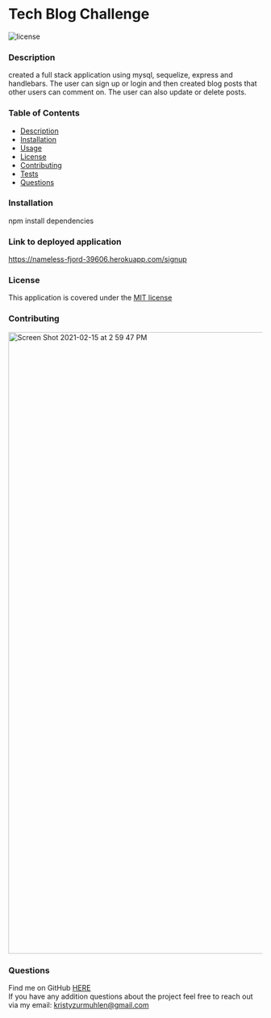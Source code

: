 
  # Tech Blog Challenge  

  ![license](https://img.shields.io/badge/license-MIT-yellow)

  ### Description

  created a full stack application using mysql, sequelize, express and handlebars. The user can sign up or login and then created blog posts that other users can comment on. The user can also update or delete posts. 
  
  
  ### Table of Contents 
  * [Description](https://github.com/Kristy-coding/README-Generator/blob/main/README.md#description)
  * [Installation](https://github.com/Kristy-coding/README-Generator/blob/main/README.md#installation)
  * [Usage](https://github.com/Kristy-coding/README-Generator/blob/main/README.md#usage)
  * [License](https://github.com/Kristy-coding/README-Generator/blob/main/README.md#license)
  * [Contributing](https://github.com/Kristy-coding/README-Generator/blob/main/README.md#contributing)
  * [Tests](https://github.com/Kristy-coding/README-Generator/blob/main/README.md#tests)
  * [Questions](https://github.com/Kristy-coding/README-Generator/blob/main/README.md#questions)
  
  ### Installation
  npm install dependencies
  

  ### Link to deployed application 
  
  https://nameless-fjord-39606.herokuapp.com/signup
  

   
  ### License 
  This application is covered under the [MIT license](https://choosealicense.com/licenses/mit/)
  
    
  ### Contributing
  
  
   
  <img width="1231" alt="Screen Shot 2021-02-15 at 2 59 47 PM" src="https://user-images.githubusercontent.com/68924529/107988950-1ce22d00-6f9f-11eb-935e-b27a78d15230.png">
  
  
  ### Questions
  
  Find me on GitHub [HERE](https://github.com/kristy-coding)<br/>
  If you have any addition questions about the project feel free to reach out via my email: kristyzurmuhlen@gmail.com
